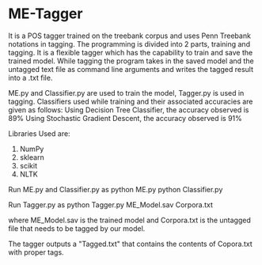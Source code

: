 # ME-Tagger

It is a POS tagger trained on the treebank corpus and uses Penn Treebank notations in tagging. 
The programming is divided into 2 parts, training and tagging. It is a flexible tagger which has the capability to train and save the trained model.
While tagging the program takes in the saved model and the untagged text file as command line arguments and writes the tagged result into a .txt file.

ME.py and Classifier.py are used to train the model, Tagger.py is used in tagging.
Classifiers used while training and their associated accuracies are given as follows:
Using Decision Tree Classifier, the accuracy observed is 89%
Using Stochastic Gradient Descent, the accuracy observed is 91%

Libraries Used are:
1. NumPy
2. sklearn
3. scikit
4. NLTK


Run ME.py and Classifier.py as
  python ME.py
  python Classifier.py
  
Run Tagger.py as
  python Tagger.py ME_Model.sav Corpora.txt
  
 where ME_Model.sav is the trained model and Corpora.txt is the untagged file that needs to be tagged by our model.
 
The tagger outputs a "Tagged.txt" that contains the contents of Copora.txt with proper tags.
